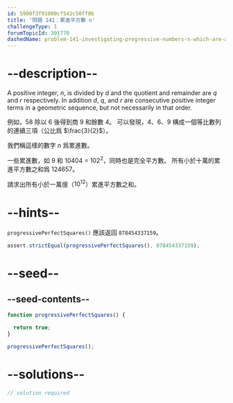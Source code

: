 ```yaml
---
id: 5900f3f91000cf542c50ff0b
title: '問題 141：累進平方數 n'
challengeType: 1
forumTopicId: 301770
dashedName: problem-141-investigating-progressive-numbers-n-which-are-also-square
---
```


# --description--

A positive integer, $n$, is divided by $d$ and the quotient and remainder are $q$ and $r$ respectively. In addition $d$, $q$, and $r$ are consecutive positive integer terms in a geometric sequence, but not necessarily in that order.

例如，58 除以 6 後得到商 9 和餘數 4。 可以發現，4、6、9 構成一個等比數列的連續三項（公比爲 $\frac{3}{2}$）。

我們稱這樣的數字 $n$ 爲累進數。

一些累進數，如 9 和 10404 = ${102}^2$，同時也是完全平方數。 所有小於十萬的累進平方數之和爲 124657。

請求出所有小於一萬億（${10}^{12}$）累進平方數之和。

# --hints--

`progressivePerfectSquares()` 應該返回 `878454337159`。

```js
assert.strictEqual(progressivePerfectSquares(), 878454337159);
```

# --seed--

## --seed-contents--

```js
function progressivePerfectSquares() {

  return true;
}

progressivePerfectSquares();
```

# --solutions--

```js
// solution required
```
